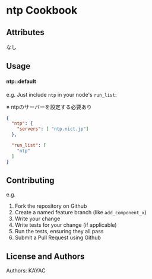 ntp Cookbook
============

Attributes
----------

なし

Usage
-----
#### ntp::default

e.g.
Just include `ntp` in your node's `run_list`:

※ ntpのサーバーを設定する必要あり

```json
{
  "ntp": {
	"servers": [ "ntp.nict.jp"]
  },

  "run_list": [
    "ntp"
  ]
}
```

Contributing
------------

e.g.

1. Fork the repository on Github
2. Create a named feature branch (like `add_component_x`)
3. Write your change
4. Write tests for your change (if applicable)
5. Run the tests, ensuring they all pass
6. Submit a Pull Request using Github

License and Authors
-------------------
Authors: KAYAC
